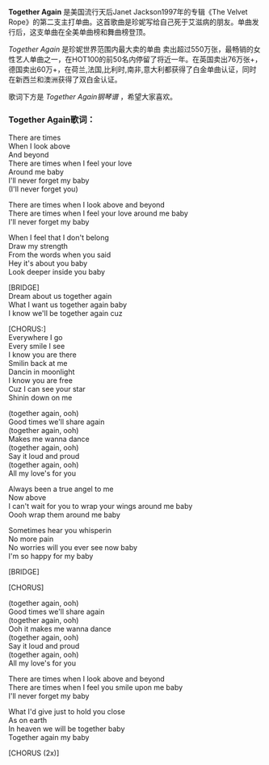 

**Together Again** 是美国流行天后Janet Jackson1997年的专辑《The Velvet
Rope》的第二支主打单曲。这首歌曲是珍妮写给自己死于艾滋病的朋友。单曲发行后，这支单曲在全美单曲榜和舞曲榜登顶。

_Together Again_ 是珍妮世界范围内最大卖的单曲
卖出超过550万张，最畅销的女性艺人单曲之一，在HOT100的前50名内停留了将近一年。在英国卖出76万张+，德国卖出60万+，在荷兰,法国,比利时,南非,意大利都获得了白金单曲认证，同时在新西兰和澳洲获得了双白金认证。

歌词下方是 _Together Again钢琴谱_ ，希望大家喜欢。

### Together Again歌词：

There are times  
When I look above  
And beyond  
There are times when I feel your love  
Around me baby  
I'll never forget my baby  
(I'll never forget you)

There are times when I look above and beyond  
There are times when I feel your love around me baby  
I'll never forget my baby

When I feel that I don't belong  
Draw my strength  
From the words when you said  
Hey it's about you baby  
Look deeper inside you baby

[BRIDGE]  
Dream about us together again  
What I want us together again baby  
I know we'll be together again cuz

[CHORUS:]  
Everywhere I go  
Every smile I see  
I know you are there  
Smilin back at me  
Dancin in moonlight  
I know you are free  
Cuz I can see your star  
Shinin down on me

(together again, ooh)  
Good times we'll share again  
(together again, ooh)  
Makes me wanna dance  
(together again, ooh)  
Say it loud and proud  
(together again, ooh)  
All my love's for you

Always been a true angel to me  
Now above  
I can't wait for you to wrap your wings around me baby  
Oooh wrap them around me baby

Sometimes hear you whisperin  
No more pain  
No worries will you ever see now baby  
I'm so happy for my baby

[BRIDGE]

[CHORUS]

(together again, ooh)  
Good times we'll share again  
(together again, ooh)  
Ooh it makes me wanna dance  
(together again, ooh)  
Say it loud and proud  
(together again, ooh)  
All my love's for you

There are times when I look above and beyond  
There are times when I feel you smile upon me baby  
I'll never forget my baby

What I'd give just to hold you close  
As on earth  
In heaven we will be together baby  
Together again my baby

[CHORUS (2x)]

